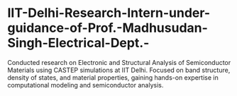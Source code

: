 # IIT-Delhi-Research-Intern-under-guidance-of-Prof.-Madhusudan-Singh-Electrical-Dept.-
Conducted research on Electronic and Structural Analysis of Semiconductor Materials using CASTEP simulations at IIT Delhi. Focused on band structure, density of states, and material properties, gaining hands-on expertise in computational modeling and semiconductor analysis.
